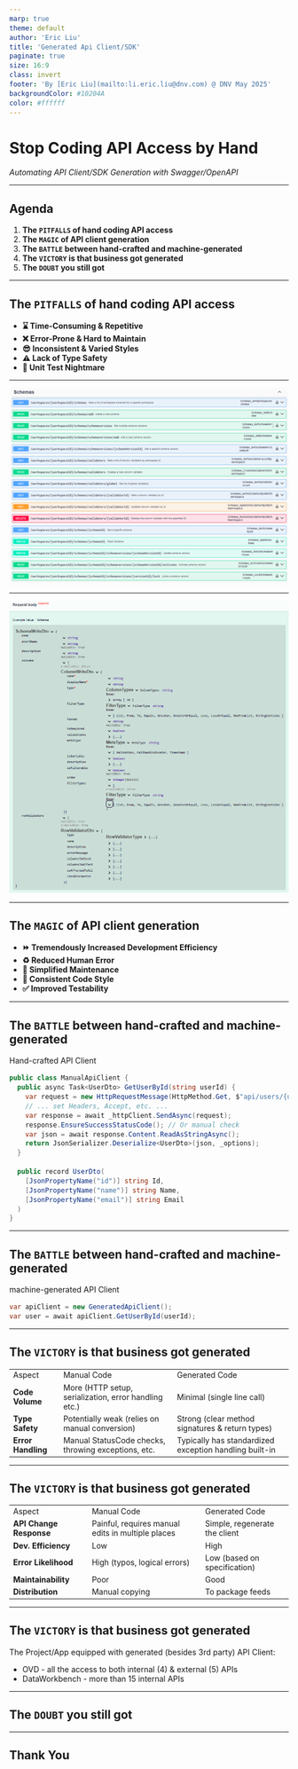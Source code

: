```yaml
---
marp: true
theme: default
author: 'Eric Liu'
title: 'Generated Api Client/SDK'
paginate: true
size: 16:9
class: invert
footer: 'By [Eric Liu](mailto:li.eric.liu@dnv.com) @ DNV May 2025'
backgroundColor: #10204A
color: #ffffff
---
```


# **Stop Coding API Access by Hand**

 _Automating API Client/SDK Generation with Swagger/OpenAPI_

<!--
Presenter notes:
- Time management, time speak on each agenda
- Interaction with audience
- Realworld examples
- Restate the benefits for the audience
-->

---

<!-- 
header: 'Stop Coding API Access by Hand'
-->

## **Agenda**

1. **The `PITFALLS` of hand coding API access**
2. **The `MAGIC` of API client generation**
3. **The `BATTLE` between hand-crafted and machine-generated**
4. **The `VICTORY` is that business got generated**
5. **The `DOUBT` you still got**

---

## **The `PITFALLS` of hand coding API access**

- **⌛ Time-Consuming & Repetitive**
- **❌ Error-Prone & Hard to Maintain**
- **😎 Inconsistent & Varied Styles**
- **⚠️ Lack of Type Safety**
- **👻 Unit Test Nightmare**

<!--
- Time-Consuming & Repetitive
- - Reading API docs with raw eyes
- - Coding for the `urls`, `parameters`, `payloads`, `object schemas`
- - Coding for operating `HttpClient`, `HttpRequestMessage`, `HttpResponseMessage` and serialization, and error handling

- Error-Prone & Hard to Maintain
- - Mis-reading API docs
- - Updating code for every API update
- - Could be difficult to identity all the API updates
 
- Inconsistent & Varied Styles
- - Code written by different developers or for different projects can vary significantly in style
- - Error handling logic, logging mechanisms, etc., become hard to standardize
- - Not easy to describe an endpoint to others

- Lack of Type Safety
- - Directly handling string or binary content, then manually deserializing, sacrifices compile-time type checking
- - Relying on `dynamic` or `JObject` compromises type safety and refactoring ease

- Unit Test Nightmare
- - Multiple test cases for each API endpoint
- - Preparing for lot of test data

-->

---

<!-- header: The `PITFALLS` of hand coding API access -->

![](./swagger01.png)

---

![](./swagger02.png)

---

<!-- 
header: 'Stop Coding API Access by Hand'
-->

## **The `MAGIC` of API client generation**

- **⏩ Tremendously Increased Development Efficiency**
- **♻️ Reduced Human Error**
- **🙂 Simplified Maintenance**
- **🍻 Consistent Code Style**
- **✅ Improved Testability**

---

## **The `BATTLE` between hand-crafted and machine-generated**

Hand-crafted API Client
```csharp
public class ManualApiClient {
  public async Task<UserDto> GetUserById(string userId) {
    var request = new HttpRequestMessage(HttpMethod.Get, $"api/users/{userId}");
    // ... set Headers, Accept, etc. ...
    var response = await _httpClient.SendAsync(request);
    response.EnsureSuccessStatusCode(); // Or manual check
    var json = await response.Content.ReadAsStringAsync();
    return JsonSerializer.Deserialize<UserDto>(json, _options);
  }

  public record UserDto(	
    [JsonPropertyName("id")] string Id,
    [JsonPropertyName("name")] string Name,
    [JsonPropertyName("email")] string Email
  )
}
```

---

## **The `BATTLE` between hand-crafted and machine-generated**

machine-generated API Client

```csharp
var apiClient = new GeneratedApiClient();
var user = await apiClient.GetUserById(userId);
```

---

## **The `VICTORY` is that business got generated**

 |   |   |   |
 |---|---|---|
 |Aspect|Manual Code|Generated Code|
 |**Code Volume**|More (HTTP setup, serialization, error handling etc.)|Minimal (single line call)|
 |**Type Safety**|Potentially weak (relies on manual conversion)|Strong (clear method signatures & return types)|
 |**Error Handling**|Manual StatusCode checks, throwing exceptions, etc.|Typically has standardized exception handling built-in|

---

## **The `VICTORY` is that business got generated**

 |   |   |   |
 |---|---|---|
 |Aspect|Manual Code|Generated Code|
 |**API Change Response**|Painful, requires manual edits in multiple places|Simple, regenerate the client|
 |**Dev. Efficiency**|Low|High|
 |**Error Likelihood**|High (typos, logical errors)|Low (based on specification)|
 |**Maintainability**|Poor|Good|
 |**Distribution**|Manual copying|To package feeds|
 
---

## **The `VICTORY` is that business got generated**

The Project/App equipped with generated (besides 3rd party) API Client:
- OVD - all the access to both internal (4) & external (5) APIs
- DataWorkbench - more than 15 internal APIs

---

## **The `DOUBT` you still got**



---

## **Thank You**